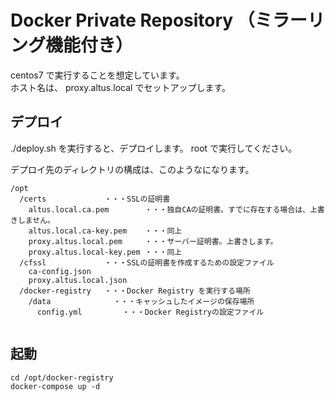 Docker Private Repository （ミラーリング機能付き）
================================================

centos7 で実行することを想定しています。  
ホスト名は、 proxy.altus.local でセットアップします。

## デプロイ

./deploy.sh を実行すると、デプロイします。
root で実行してください。

デプロイ先のディレクトリの構成は、このようなになります。
```
/opt
  /certs             ・・・SSLの証明書
    altus.local.ca.pem        ・・・独自CAの証明書。すでに存在する場合は、上書きしません。
    altus.local.ca-key.pem    ・・・同上
    proxy.altus.local.pem     ・・・サーバー証明書。上書きします。
    proxy.altus.local-key.pem ・・・同上
  /cfssl             ・・・SSLの証明書を作成するための設定ファイル
    ca-config.json
    proxy.altus.local.json
  /docker-registry   ・・・Docker Registry を実行する場所
    /data              ・・・キャッシュしたイメージの保存場所
      config.yml         ・・・Docker Registryの設定ファイル
    
```

## 起動

```
cd /opt/docker-registry
docker-compose up -d
```

